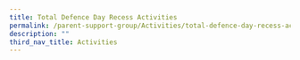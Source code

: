 ```yaml
---
title: Total Defence Day Recess Activities
permalink: /parent-support-group/Activities/total-defence-day-recess-activities/
description: ""
third_nav_title: Activities
---
```

